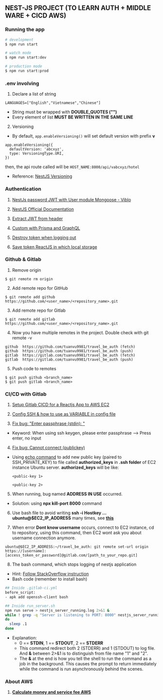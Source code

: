 ## NEST-JS PROJECT (TO LEARN AUTH + MIDDLE WARE + CICD AWS)


### Running the app
```bash
# development
$ npm run start

# watch mode
$ npm run start:dev

# production mode
$ npm run start:prod
```

### .env involving
1. Declare a list of string
```
LANGUAGES=["English","Vietnamese","Chinese"]
```
- String must be wrapped with **DOUBLE_QUOTES ("")**
- Every element of list **MUST BE WRITTEN IN THE SAME LINE**

2. Versioning
- By default, ```app.enableVersioning()``` will set default version with prefix **v**
```
app.enableVersioning({
  defaultVersion: 'abcxyz',
  type: VersioningType.URI,
})
```
then, the api route called will be ```HOST_NAME:8000/api/vabcxyz/hotel```
- Reference: [NestJS Versioning](https://docs.nestjs.com/techniques/versioning)

### Authentication
1. [NestJs password JWT with User module Mongoose - Viblo](https://viblo.asia/p/xac-thuc-nguoi-dung-trong-nestjs-su-dung-passport-jwt-924lJB7blPM)

2. [NestJS Official Documentation](https://docs.nestjs.com/security/authentication#implementing-passport-local)

3. [Extract JWT from header](https://stackoverflow.com/questions/57833669/how-to-get-jwt-token-from-headers-in-controller)

4. [Custom with Prisma and GraphQL](https://github.com/vladwulf/nestjs-jwts/blob/main/src/prisma/prisma.service.ts)

5. [Destroy token when logging out](https://stackoverflow.com/questions/37959945/how-to-destroy-jwt-tokens-on-logout)

6. [Save token ReactJS in which local storage](https://stackoverflow.com/questions/48983708/where-to-store-access-token-in-react-js)

### Github & Gitlab
1. Remove origin
```
$ git remote rm origin
```
2. Add remote repo for GitHub
```
$ git remote add github https://github.com/<user_name>/<repository_name>.git
```
3. Add remote repo for Gitlab
```
$ git remote add gitlab https://github.com/<user_name>/<repository_name>.git
```
4. Now you have multiple remotes in the project. Double check with git remote -v
```
github	https://github.com/tuanvu9981/travel_be_auth (fetch)
github	https://github.com/tuanvu9981/travel_be_auth (push)
gitlab	https://gitlab.com/tuanvu9981/travel_be_auth (fetch)
gitlab	https://gitlab.com/tuanvu9981/travel_be_auth (push)
```
5. Push code to remotes
```
$ git push github <branch_name>
$ git push gitlab <branch_name>
```

### CI/CD with Gitlab
1. [Setup Gitlab CICD for a Reactjs App to AWS EC2](https://viblo.asia/p/setup-gitlab-cicd-reactjs-app-len-aws-ec2-6J3ZgRPqKmB)

2. [Config SSH & how to use as VARIABLE in config file](https://docs.gitlab.com/ee/ci/ssh_keys/)

3. [Fix bug: "Enter passphrase (stdin): "](https://techsparx.com/software-development/gitlab-ci-enter-passphrase.html)
  - Keyword: When using ssh keygen, please enter passphrase --> Press enter, no input

4. [Fix bug: Cannot connect (publickey)](https://docs.gitlab.com/ee/ci/ssh_keys/?fbclid=IwAR39kBFl0Cma4ha_iioHgjO_p5SDwpFPKUIHEduI0i0FtAdzQee7C7Z6upU)
  - Using [echo command](https://www.cyberciti.biz/faq/linux-append-text-to-end-of-file/) to add new public key (paired to SSH_PRIVATE_KEY) to file called **authorized_keys** in **.ssh folder** of EC2 instance Ubuntu server. **authorized_keys** will be like: 
    ```
    <public-key 1>

    <public-key 2>
    ```

5. When running, bug named **ADDRESS IN USE** occurred. 
  - Solution: using **npx kill-port 8000** command

6. Use bash file to avoid writing **ssh -i Hostkey ... ubuntu@$EC2_IP_ADDRESS** many times, see **[this](https://dev.to/atdigitals/deploy-node-js-using-gitlab-ci-pipeline-2jod)**

7. When error **Dont know username** occurs, connect to EC2 instance, cd to repository, using this command, then EC2 wont ask you about username connection anymore. 
  ```
  ubuntu@$EC2_IP_ADDRESS:~/travel_be_auth: git remote set-url origin https://[username]:[access_token_or_password]@gitlab.com/[path_to_your_repo.git]
  ```

8. The bash command, which stops logging of nestjs application
  - Hint: [Follow StackOverflow instruction](https://stackoverflow.com/questions/51438086/make-nodejs-script-run-in-background-in-gitlab-ci)
  - Bash code (remember to install bash)
  ```bash
  ## Inside .gitlab-ci.yml
  before_script:
  - apk add openssh-client bash

  ## Inside run_server.sh
  npm run serve > nestjs_server_running.log 2>&1 &
  while ! grep -q "Server is listening to PORT: 8000" nestjs_server_running.log
  do
    sleep .1
  done
  ```
  - Explanation: 
    - 0 == **STDIN**, 1 == **STDOUT**, 2 == **STDERR**
    - This command redirect both 2 (STDERR) and 1 (STDOUT) to log file. And **&** between 2>&1 is to distinguish from file name "1" and "2".
    - The **&** at the end is how you tell the shell to run the command as a job in the background. This causes the prompt to return immediately while the command is run asynchronously behind the scenes.

### About AWS
1. **[Calculate money and service fee AWS](https://viblo.asia/p/cach-tinh-chi-phi-dich-vu-aws-maGK70BBZj2#_cac-lua-chon-thay-the-aws-3)**